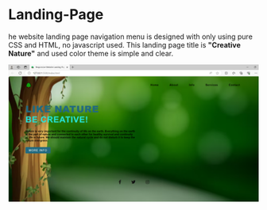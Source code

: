 <h1>Landing-Page</h1>
<p>he website landing page navigation menu is designed with only using pure CSS and HTML, no javascript used. This landing page title is <strong>"Creative Nature"</strong> and used color theme is simple and clear.</p>


<img src="Nature-Page.png" alt="nature-Image">
